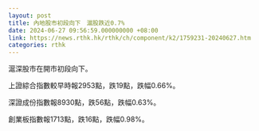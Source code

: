 ```yaml
---
layout: post
title: 內地股市初段向下　滬股跌近0.7%
date: 2024-06-27 09:56:59.000000000 +08:00
link: https://news.rthk.hk/rthk/ch/component/k2/1759231-20240627.htm
categories: rthk
---
```


滬深股市在開市初段向下。

上證綜合指數較早時報2953點，跌19點，跌幅0.66%。

深證成份指數報8930點，跌56點，跌幅0.63%。

創業板指數報1713點，跌16點，跌幅0.98%。
